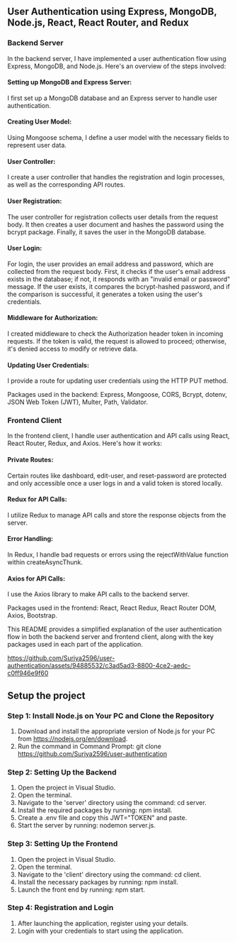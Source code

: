 ## User Authentication using Express, MongoDB, Node.js, React, React Router, and Redux
### Backend Server
In the backend server, I have implemented a user authentication flow using Express, MongoDB, and Node.js. Here's an overview of the steps involved:

#### Setting up MongoDB and Express Server:
I first set up a MongoDB database and an Express server to handle user authentication.

#### Creating User Model:
Using Mongoose schema, I define a user model with the necessary fields to represent user data.

#### User Controller:
I create a user controller that handles the registration and login processes, as well as the corresponding API routes.

#### User Registration:
The user controller for registration collects user details from the request body.
It then creates a user document and hashes the password using the bcrypt package.
Finally, it saves the user in the MongoDB database.

#### User Login:
For login, the user provides an email address and password, which are collected from the request body.
First, it checks if the user's email address exists in the database; if not, it responds with an "invalid email or password" message.
If the user exists, it compares the bcrypt-hashed password, and if the comparison is successful, it generates a token using the user's credentials.

#### Middleware for Authorization:
I created middleware to check the Authorization header token in incoming requests. If the token is valid, the request is allowed to proceed; otherwise, it's denied access to modify or retrieve data.

#### Updating User Credentials:
I provide a route for updating user credentials using the HTTP PUT method.

Packages used in the backend: Express, Mongoose, CORS, Bcrypt, dotenv, JSON Web Token (JWT), Multer, Path, Validator.

### Frontend Client
In the frontend client, I handle user authentication and API calls using React, React Router, Redux, and Axios. Here's how it works:

#### Private Routes:
Certain routes like dashboard, edit-user, and reset-password are protected and only accessible once a user logs in and a valid token is stored locally.

#### Redux for API Calls:
I utilize Redux to manage API calls and store the response objects from the server.

#### Error Handling:
In Redux, I handle bad requests or errors using the rejectWithValue function within createAsyncThunk.

#### Axios for API Calls:
I use the Axios library to make API calls to the backend server.

Packages used in the frontend: React, React Redux, React Router DOM, Axios, Bootstrap.

This README provides a simplified explanation of the user authentication flow in both the backend server and frontend client, along with the key packages used in each part of the application.

https://github.com/Suriya2596/user-authentication/assets/94885532/c3ad5ad3-8800-4ce2-aedc-c0ff946e9f60

## Setup the project
### Step 1: Install Node.js on Your PC and Clone the Repository
1. Download and install the appropriate version of Node.js for your PC from https://nodejs.org/en/download.
2. Run the command in Command Prompt: git clone https://github.com/Suriya2596/user-authentication
### Step 2: Setting Up the Backend
1. Open the project in Visual Studio.
2. Open the terminal.
3. Navigate to the 'server' directory using the command: cd server.
4. Install the required packages by running: npm install.
5. Create a .env file and copy this JWT="TOKEN" and paste.
6. Start the server by running: nodemon server.js.
### Step 3: Setting Up the Frontend
1. Open the project in Visual Studio.
2. Open the terminal.
3. Navigate to the 'client' directory using the command: cd client.
4. Install the necessary packages by running: npm install.
5. Launch the front end by running: npm start.
### Step 4: Registration and Login
1. After launching the application, register using your details.
2. Login with your credentials to start using the application.
